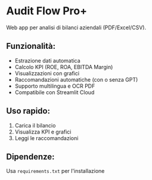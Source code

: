 # Audit Flow Pro+

Web app per analisi di bilanci aziendali (PDF/Excel/CSV).

## Funzionalità:
- Estrazione dati automatica
- Calcolo KPI (ROE, ROA, EBITDA Margin)
- Visualizzazioni con grafici
- Raccomandazioni automatiche (con o senza GPT)
- Supporto multilingua e OCR PDF
- Compatibile con Streamlit Cloud

## Uso rapido:
1. Carica il bilancio
2. Visualizza KPI e grafici
3. Leggi le raccomandazioni

## Dipendenze:
Usa `requirements.txt` per l'installazione